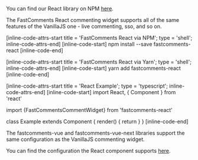 You can find our React library on NPM <a href="https://www.npmjs.com/package/fastcomments-react" target="_blank">here</a>.

The FastComments React commenting widget supports all of the same features of the VanillaJS one - live commenting, sso, and so on.

[inline-code-attrs-start title = 'FastComments React via NPM'; type = 'shell'; inline-code-attrs-end]
[inline-code-start]
npm install --save fastcomments-react
[inline-code-end]


[inline-code-attrs-start title = 'FastComments React via Yarn'; type = 'shell'; inline-code-attrs-end]
[inline-code-start]
yarn add fastcomments-react
[inline-code-end]


[inline-code-attrs-start title = 'React Example'; type = 'typescript'; inline-code-attrs-end]
[inline-code-start]
import React, { Component } from 'react'

import {FastCommentsCommentWidget} from 'fastcomments-react'

class Example extends Component {
  render() {
    return <FastCommentsCommentWidget tenantId="demo" />
  }
}
[inline-code-end]

The fastcomments-vue and fastcomments-vue-next libraries support the same configuration as the VanillaJS commenting widget.

You can find the configuration the React component supports <a href="https://github.com/FastComments/fastcomments-typescript/blob/main/src/fast-comments-comment-widget-config.ts" target="_blank">here</a>.
